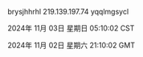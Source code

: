 brysjhhrhl 219.139.197.74 yqqlmgsycl

2024年 11月 03日 星期日 05:10:02 CST

2024年 11月 02日 星期六 21:10:02 GMT
